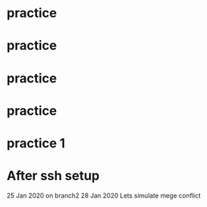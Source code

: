 # practice
# practice
# practice
# practice
# practice 1
# After ssh setup
25 Jan 2020
	 on branch2
28 Jan 2020
Lets simulate mege conflict
